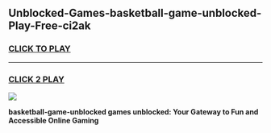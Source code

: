 
## Unblocked-Games-basketball-game-unblocked-Play-Free-ci2ak
<h3>
<a href="https://premium76.site?title=basketball-game-unblocked&ref=22A">CLICK TO PLAY</a></h3>
<hr>

<h3>
<a href="https://premium76.site?title=basketball-game-unblocked&ref=22A">CLICK 2 PLAY</a>
  
</h3>

<a href="https://premium76.site?title=basketball-game-unblocked&ref=22A"><img src="https://clearcache.store/games.png"></a>


**basketball-game-unblocked games unblocked: Your Gateway to Fun and Accessible Online Gaming**
